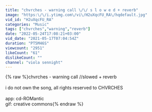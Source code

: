 ```yaml
---
title: "chvrches - warning call \/\/ s l o w e d + reverb"
image: "https:\/\/i.ytimg.com\/vi\/H2uXqcFU_RA\/hqdefault.jpg"
vid_id: "H2uXqcFU_RA"
categories: "Music"
tags: ["chvrches","warning","reverb"]
date: "2022-05-24T17:08:21+03:00"
vid_date: "2021-05-17T07:04:54Z"
duration: "PT5M46S"
viewcount: "2951"
likeCount: "61"
dislikeCount: ""
channel: "viola sennight"
---
```

{% raw %}chvrches - warning call //slowed + reverb<br /><br />i do not own the song, all rights reserved to CHVRCHES<br /><br />app: cd-ROMantic<br />gif: creative commons{% endraw %}
